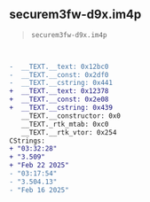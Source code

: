 ## securem3fw-d9x.im4p

> `securem3fw-d9x.im4p`

```diff

 
-  __TEXT.__text: 0x12bc0
-  __TEXT.__const: 0x2df0
-  __TEXT.__cstring: 0x441
+  __TEXT.__text: 0x12378
+  __TEXT.__const: 0x2e08
+  __TEXT.__cstring: 0x439
   __TEXT.__constructor: 0x0
   __TEXT._rtk_mtab: 0xc0
   __TEXT.__rtk_vtor: 0x254
CStrings:
+ "03:32:28"
+ "3.509"
+ "Feb 22 2025"
- "03:17:54"
- "3.504.13"
- "Feb 16 2025"

```
